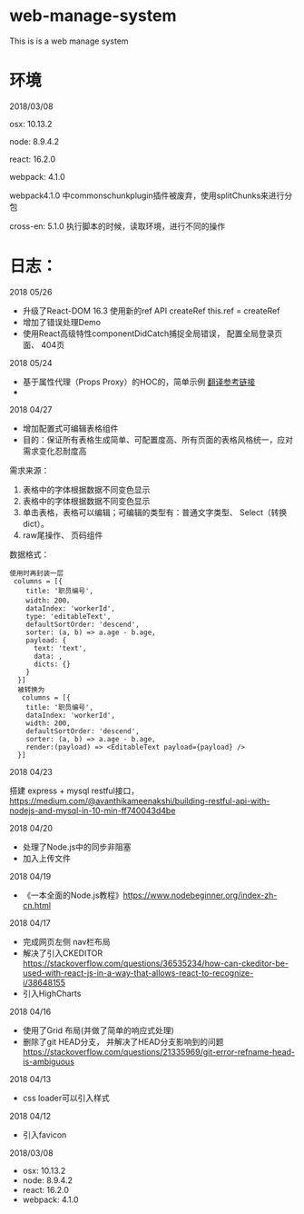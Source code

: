 # web-manage-system
This is is a web manage system

# 环境

2018/03/08

osx: 10.13.2

node: 8.9.4.2

react: 16.2.0

webpack: 4.1.0

webpack4.1.0 中commonschunkplugin插件被废弃，使用splitChunks来进行分包

cross-en: 5.1.0  执行脚本的时候，读取环境，进行不同的操作

# 日志：
2018 05/26

- 升级了React-DOM 16.3 使用新的ref API createRef this.ref = createRef
- 增加了错误处理Demo
- 使用React高级特性componentDidCatch捕捉全局错误， 配置全局登录页面、 404页

2018 05/24

- 基于属性代理（Props Proxy）的HOC的，简单示例 [翻译参考链接](https://blog.rsuitejs.com/2017/08/24/react-hoc-simple-analysis/) 
-

2018 04/27

- 增加配置式可编辑表格组件
- 目的：保证所有表格生成简单、可配置度高、所有页面的表格风格统一，应对需求变化忍耐度高

需求来源：

1. 表格中的字体根据数据不同变色显示
2. 表格中的字体根据数据不同变色显示
3. 单击表格，表格可以编辑；可编辑的类型有：普通文字类型、 Select（转换dict）。
4. raw尾操作、 页码组件

数据格式：
```
使用时再封装一层
 columns = [{
    title: '职员编号',
    width: 200，
    dataIndex: 'workerId',
    type: 'editableText',
    defaultSortOrder: 'descend',
    sorter: (a, b) => a.age - b.age,
    payload: {
      text: 'text',
      data: ,
      dicts: {}
    }
  }]
  被转换为
   columns = [{
    title: '职员编号',
    dataIndex: 'workerId',
    width: 200,
    defaultSortOrder: 'descend',
    sorter: (a, b) => a.age - b.age,
    render:(payload) => <EditableText payload={payload} /> 
  }]
```
2018 04/23

搭建 express + mysql restful接口，
https://medium.com/@avanthikameenakshi/building-restful-api-with-nodejs-and-mysql-in-10-min-ff740043d4be

2018 04/20

- 处理了Node.js中的同步非阻塞
- 加入上传文件

2018 04/19

- 《一本全面的Node.js教程》https://www.nodebeginner.org/index-zh-cn.html

2018 04/17
- 完成网页左侧 nav栏布局
- 解决了引入CKEDITOR https://stackoverflow.com/questions/36535234/how-can-ckeditor-be-used-with-react-js-in-a-way-that-allows-react-to-recognize-i/38648155
- 引入HighCharts

2018 04/16
- 使用了Grid 布局(并做了简单的响应式处理)
- 删除了git HEAD分支， 并解决了HEAD分支影响到的问题 https://stackoverflow.com/questions/21335969/git-error-refname-head-is-ambiguous

2018 04/13
- css loader可以引入样式

2018 04/12
- 引入favicon

2018/03/08
- osx: 10.13.2
- node: 8.9.4.2
- react: 16.2.0
- webpack: 4.1.0
